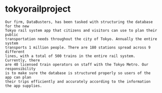 # tokyorailproject
    Our firm, DataBusters, has been tasked with structuring the database for the new 
    Tokyo rail system app that citizens and visitors can use to plan their public 
    transportation needs throughout the city of Tokyo. Annually the entire system 
    transports 1 million people. There are 180 stations spread across 9 different 
    lines, with a total of 500 trains in the entire rail system. Currently, there 
    are 40 licensed train operators on staff with the Tokyo Metro. Our responsibility 
    is to make sure the database is structured properly so users of the app can plan 
    their trips efficiently and accurately according to the information the app supplies.

